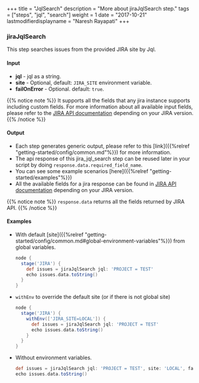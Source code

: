 +++
title = "JqlSearch"
description = "More about jiraJqlSearch step."
tags = ["steps", "jql", "search"]
weight = 1
date = "2017-10-21"
lastmodifierdisplayname = "Naresh Rayapati"
+++

### jiraJqlSearch

This step searches issues from the provided JIRA site by Jql.

#### Input

* **jql** - jql as a string.
* **site** - Optional, default: `JIRA_SITE` environment variable.
* **failOnError** - Optional. default: `true`.

{{% notice note %}}
It supports all the fields that any jira instance supports including custom fields. For more information about all available input fields, please refer to the [JIRA API documentation](https://docs.atlassian.com/jira/REST/) depending on your JIRA version.
{{% /notice %}}

#### Output

* Each step generates generic output, please refer to this [link]({{%relref "getting-started/config/common.md"%}}) for more information.
* The api response of this jira_jql_search step can be reused later in your script by doing `response.data.required_field_name`.
* You can see some example scenarios [here]({{%relref "getting-started/examples"%}})
* All the available fields for a jira response can be found in [JIRA API documentation](https://docs.atlassian.com/jira/REST/) depending on your JIRA version.

{{% notice note %}}
`response.data` returns all the fields returned by JIRA API.
{{% /notice %}}

#### Examples

* With default [site]({{%relref "getting-started/config/common.md#global-environment-variables"%}}) from global variables.

    ```groovy
    node {
      stage('JIRA') {
        def issues = jiraJqlSearch jql: 'PROJECT = TEST'
        echo issues.data.toString()
      }
    }
    ```
* `withEnv` to override the default site (or if there is not global site)

    ```groovy
    node {
      stage('JIRA') {
        withEnv(['JIRA_SITE=LOCAL']) {
          def issues = jiraJqlSearch jql: 'PROJECT = TEST'
          echo issues.data.toString()
        }
      }
    }
    ```
* Without environment variables.

    ```groovy
    def issues = jiraJqlSearch jql: 'PROJECT = TEST', site: 'LOCAL', failOnError: true
    echo issues.data.toString()
    ```
